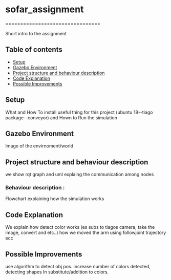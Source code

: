 # sofar_assignment
================================

Short intro to the assignment



Table of contents
----------------------

* [Setup](#setup)
* [Gazebo Environment](#gazebo-environment)
* [Project structure and behaviour description](#project-structure-and-behaviour-description)
* [Code Explanation](#code-explanation)
* [Possible Improvements](#possible-improvements)

## Setup

What and How To install useful thing for this project (ubuntu 18--tiago package--conveyor) and Hown to Run the simulation 



## Gazebo Environment

Image of the envirnoment/world
	
## Project structure and behaviour description

we show rqt graph and uml explaing the communication among nodes


 ### Behaviour description  : ### 

Flowchart explaining how the simulation works

	
	
 ## Code Explanation
 
We explain how detect color works (es subs to tiagos camera, take the image, convert and etc..) how we moved the arm using followjoint trajectory ecc

## Possible Improvements
 
use algorithm to detect obj pos. increase number of colors detected, detecting shapes In substitute/addition to colors. 

 
 
 
 
 

